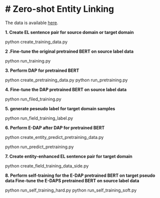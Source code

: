 # # Zero-shot Entity Linking

The data is available [here](https://drive.google.com/file/d/1ZcKZ1is0VEkY9kNfPxIG19qEIqHE5LIO/view?usp=sharing). 


**1. Create EL sentence pair for source domain or target domain** 

python create_training_data.py

**2 .Fine-tune the original pretrained BERT on source label data**

python run_training.py

**3. Perform DAP for pretrained BERT**

python create_pretraining_data.py
python run_pretraining.py

**4. Fine-tune the DAP pretrained BERT on source label data**

python run_filed_training.py

**5.  generate peseudo label for target domain samples**

python run_field_training_label.py

**6. Perform E-DAP after DAP for pretrained BERT**

python create_entity_predict_pretraining_data.py

python run_predict_pretraining.py

**7. Create entity-enhanced EL sentence pair for target domain**

python create_field_training_data_side.py

**8. Perform self-training for the E-DAP pretrained BERT on target pseudo data 
     Fine-tune the E-DAPS pretrained BERT on source label data**

python run_self_training_hard.py
python run_self_training_soft.py









